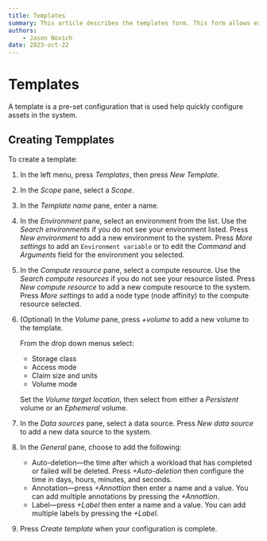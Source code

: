 ```yaml
---
title: Templates
summary: This article describes the templates form. This form allows explains what a template is, and where it is used..
authors:
    - Jason Novich
date: 2023-oct-22
---
```


# Templates

A template is a pre-set configuration that is used help quickly configure assets in the system.

## Creating Tempplates

To create a template:

1. In the left menu, press *Templates*, then press *New Template*.
2. In the *Scope* pane, select a *Scope*.
3. In the *Template name* pane, enter a name.
4. In the *Environment* pane, select an environment from the list. Use the *Search environments* if you do not see your environment listed. Press *New environment* to add a new environment to the system. Press *More settings* to add an `Environment variable` or to edit the *Command* and *Arguments* field for the environment you selected.
5. In the *Compute resource* pane, select a compute resource. Use the *Search compute resources* if you do not see your resource listed. Press *New compute resource* to add a new compute resource to the system. Press *More settings* to add a node type (node affinity) to the compute resource selected.
6. (Optional) In the *Volume* pane, press *+volume* to add a new volume to the template.

    From the drop down menus select:
    * Storage class
    * Access mode
    * Claim size and units
    * Volume mode

    Set the *Volume target location*, then select from either a *Persistent* volume or an *Ephemeral* volume.

7. In the *Data sources* pane, select a data source. Press *New data source* to add a new data source to the system.
8. In the *General* pane, choose to add the following:

    * Auto-deletion&mdash;the time after which a workload that has completed or failed will be deleted. Press *+Auto-deletion* then configure the time in days, hours, minutes, and seconds.
    * Annotation&mdash;press *+Annottion* then enter a name and a value. You can add multiple annotations by pressing the *+Annottion*.
    * Label&mdash;press *+Label* then enter a name and a value. You can add multiple labels by pressing the *+Label*.

9. Press *Create template* when your configuration is complete.
